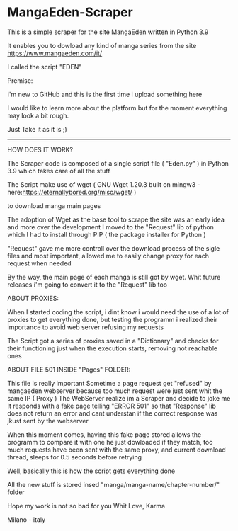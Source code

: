 # MangaEden-Scraper

This is a simple scraper for the site MangaEden written in Python 3.9

It enables you to dowload any kind of manga series from the site https://www.mangaeden.com/it/

I called the script "EDEN"


Premise:

I'm new to GitHub and this is the first time i upload something here

I would like to learn more about the platform but for the moment everything may look a bit rough. 

Just Take it as it is ;)


---------------------------

HOW DOES IT WORK?

The Scraper code is composed of a single script file ( "Eden.py" ) in Python 3.9 which takes care of all the stuff

The Script make use of wget ( GNU Wget 1.20.3 built on mingw3 - here:https://eternallybored.org/misc/wget/ )

to download manga main pages


The adoption of Wget as the base tool to scrape the site was an early idea and more over the development I moved to the "Request" lib of python which I had to install through PIP ( the package installer for Python )

"Request" gave me more controll over the download process of the sigle files and most important, allowed me to easily change proxy for each request when needed

By the way, the main page of each manga is still got by wget. Whit future releases i'm going to convert it to the "Request" lib too


ABOUT PROXIES:

When I started coding the script, i dint know i would need the use of a lot of proxies to get everything done, but testing the programm i realized their importance to avoid web server refusing my requests

The Script got a series of proxies saved in a "Dictionary" and checks for their functioning just when the execution starts, removing not reachable ones


ABOUT FILE 501 INSIDE "Pages" FOLDER:

This file is really important
Sometime a page request get "refused" by mangaeden webserver because too much request were just sent whit the same IP ( Proxy )
The WebServer realize im a Scraper and decide to joke me
It responds with a fake page telling "ERROR 501" so that "Response" lib does not return an error and cant understan if the correct response was jkust sent by the webserver

When this moment comes, having this fake page stored allows the programm to compare it with one he just dowloaded
if they match, too much requests have been sent with the same proxy, and current download thread, sleeps for 0.5 seconds before retrying



Well, basically this is how the script gets everything done

All the new stuff is stored insed "manga/manga-name/chapter-number/" folder




Hope my work is not so bad for you
Whit Love,
Karma

Milano - italy
